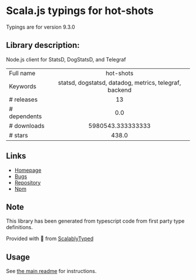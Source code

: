 
# Scala.js typings for hot-shots

Typings are for version 9.3.0

## Library description:
Node.js client for StatsD, DogStatsD, and Telegraf

|                    |                 |
| ------------------ | :-------------: |
| Full name          | hot-shots |
| Keywords           | statsd, dogstatsd, datadog, metrics, telegraf, backend |
| # releases         | 13 |
| # dependents       | 0.0 |
| # downloads        | 5980543.333333333 |
| # stars            | 438.0 |

## Links
- [Homepage](https://github.com/brightcove/hot-shots#readme)
- [Bugs](https://github.com/brightcove/hot-shots/issues)
- [Repository](https://github.com/brightcove/hot-shots)
- [Npm](https://www.npmjs.com/package/hot-shots)
    


## Note
This library has been generated from typescript code from first party type definitions.

Provided with :purple_heart: from [ScalablyTyped](https://github.com/oyvindberg/ScalablyTyped)

## Usage
See [the main readme](../../readme.md) for instructions.



